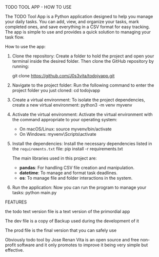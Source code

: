 TODO TOOL APP - HOW TO USE

The TODO Tool App is a Python application designed to help you manage your daily tasks. 
You can add, view, and organize your tasks, mark completed ones, and save everything in a CSV format for easy tracking.
The app is simple to use and provides a quick solution to managing your task flow.

How to use the app:

1. Clone the repository:
    Create a folder to hold the project and open your terminal inside the desired folder.
    Then clone the GitHub repository by running:
   
    git clone https://github.com/J0s3vita/todojvapp.git

3. Navigate to the project folder:
Run the following command to enter the project folder you just cloned:
    cd todojvapp

4. Create a virtual environment:
To isolate the project dependencies, create a new virtual environment:
    python3 -m venv myvenv

5. Activate the virtual environment:
Activate the virtual environment with the command appropriate to your operating system:
    - On macOS/Linux:
        source myvenv/bin/activate
    - On Windows:
        myvenv\Scripts\activate

6. Install the dependencies:
Install the necessary dependencies listed in the `requirements.txt` file:
    pip install -r requirements.txt

   The main libraries used in this project are:
   - **pandas**: For handling CSV file creation and manipulation.
   - **datetime**: To manage and format task deadlines.
   - **os**: To manage file and folder interactions in the system.

7. Run the application:
Now you can run the program to manage your tasks:
    python main.py


FEATURES

 the todo text version file is a text version of the primordial app

The dev file is a copy of Backup used during the development of it 

The prod file is the final version that you can safely use 

Obviously todo tool by Jose Renan Vita is an open source and free non-profit software and it only promotes to improve it being very simple but effective. 


